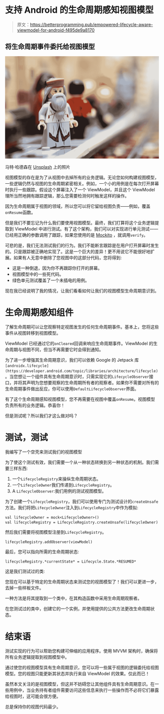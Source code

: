 # 支持 Android 的生命周期感知视图模型

> 原文：<https://betterprogramming.pub/empowered-lifecycle-aware-viewmodel-for-android-f495de9a8170>

## 将生命周期事件委托给视图模型

![](img/93b7983d91b14f13c18fdc695ddb25f1.png)

马特·哈德森在 [Unsplash](https://unsplash.com?utm_source=medium&utm_medium=referral) 上的照片

视图模型的存在是为了从视图中去掉所有的业务逻辑。无论您如何构建视图模型，一些逻辑仍然与视图的生命周期紧密相关。例如，一个小的用例是在每次打开屏幕时执行一些跟踪。假设这个屏幕注入了一个 ViewModel，并且这个 ViewModel 理所当然地拥有跟踪逻辑，那么您需要检测何时触发这样的操作。

因为生命周期属于视图的领域，所以您可以将它留给视图负责——例如，覆盖`onResume`函数。

但是我们不要忘记为什么我们要使用视图模型。最终，我们打算将这个业务逻辑提取到 ViewModel 中进行测试。有了这个架构，我们可以对实现进行单元测试——已经用正确的参数调用了跟踪，如果您使用的是 [Mockito](https://site.mockito.org/) ，就调用`verify`。

可悲的是，我们无法测试我们的行为。我们不能断言跟踪是在用户打开屏幕时发生的。只是跟踪被正确地实现了。这是一个巨大的差异！更不用说它不能很好地扩展。如果有人无意中删除了您视图中的这部分代码，您将得到:

*   这是一种倒退，因为你不再跟踪你打开的屏幕。
*   视图模型中的一些死代码。
*   绿色单元测试覆盖了一个未插电的用例。

现在我已经说明了我的情况，让我们看看如何让我们的视图模型生命周期意识到。

# 生命周期感知组件

了解生命周期可以让您观察特定视图发生的任何生命周期事件。基本上，您将这些事件从视图转移到视图模型。

ViewModel 已经通过它的`onCleared`回调来响应生命周期事件。ViewModel 的生命周期与视图不同，但当不再需要它时会得到通知。

为了进一步增强其生命周期意识，我们可以依赖 Google 的 Jetpack 库`[androidx.lifecycle](https://developer.android.com/topic/libraries/architecture/lifecycle)`。当您想让一个组件具有生命周期意识时，只需实现它的`LifecycleObserver`接口，并将其声明为您想要观察的生命周期所有者的观察者。如果你不需要对所有的生命周期事件做出反应，你可以使用`DefaultLifecycleObserver`界面。

有了这个生命周期感知视图模型，您不再需要在视图中覆盖`onResume`。视图模型负责所有的业务逻辑。恭喜你！

但是测试呢？所以我们才这么做对吗？

# 测试，测试

我编写了一个空壳来测试我们的视图模型

为了使这个测试有效，我们需要一个从一种状态转换到另一种状态的机制。我们需要三样东西:

1.  一个`LifecycleRegistry`来操纵生命周期状态。
2.  一个`LifecycleOwner`我们传递到`LifecycleRegistry`。
3.  A `LifecycleObserver`:我们用例的测试视图模型。

为了创建一个`LifecycleRegistry`，我们可以使用专门为测试设计的`createUnsafe`方法。我们将把`LifecycleOwner`注入到`LifecycleRegistry`中作为模拟:

```
val lifecycleOwner = mock<LifecycleOwner>()
val lifecycleRegistry = LifecycleRegistry.createUnsafe(lifecycleOwner)
```

然后我们需要将视图模型注册到`LifecycleRegistry`。

```
lifecycleRegistry.addObserver(viewModel)
```

最后，您可以指向所需的生命周期状态:

```
lifecycleRegistry.*currentState* = Lifecycle.State.*RESUMED*
```

这是我们测试过的类:

您现在可以基于特定的生命周期状态来测试您的视图模型了！我们可以更进一步，去掉一些样板文件。

一种方法是将其提取到一个类中，在其构造函数中采用生命周期观察者。

在您测试过的类中，创建它的一个实例，并使用提供的公共方法更改生命周期状态。

# 结束语

测试实现的行为可以帮助您构建可伸缩的应用程序。使用 MVVM 架构时，确保将所有业务逻辑提取到视图模型中。

通过使您的视图模型具有生命周期意识，您可以将一些属于视图的逻辑委托给视图模型。您的视图只能更新其状态并执行来自 ViewModel 的效果。仅此而已！

虽然本文关注的是视图模型，但这并不妨碍您让其他组件具有生命周期意识。在一些用例中，当业务持有者组件需要访问这些信息来执行一些操作而不必将它们暴露给视图时，这可能会很方便。

总是保持你的视图代码最少。